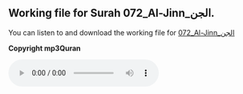
## Working file for Surah 072_Al-Jinn_الجن.

You can listen to and download the working file for [072_Al-Jinn_الجن](https://server9.mp3quran.net/huthifi_qalon/072.mp3)

**Copyright mp3Quran**

<audio controls src="https://server9.mp3quran.net/huthifi_qalon/072.mp3"></audio>
